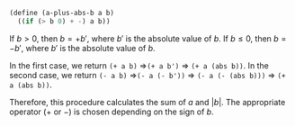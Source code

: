 ```Scheme
(define (a-plus-abs-b a b)
  ((if (> b 0) + -) a b))
```
If $b > 0$, then $b = +b'$, where $b'$ is the absolute value of $b$.
If $b \leq 0$, then $b = -b'$, where $b'$ is the absolute value of $b$.

In the first case, we return `(+ a b)` =>`(+ a b')` => `(+ a (abs b))`.
In the second case, we return `(- a b)` =>`(- a (- b'))` => `(- a (- (abs b)))` => `(+ a (abs b))`.

Therefore, this procedure calculates the sum of $a$ and $|b|$. The appropriate operator ($+$ or $-$) is chosen depending on the sign of $b$.